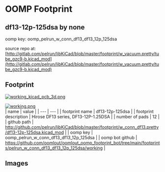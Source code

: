 # OOMP Footprint  
## df13-12p-125dsa  by none  
  
oomp key: oomp_pelrun_w_conn_df13_df13_12p_125dsa  
  
source repo at: [http://gitlab.com/pelrun/libKiCad/blob/master/footprint/w_vacuum.pretty/tube_gzc9-b.kicad_mod](http://gitlab.com/pelrun/libKiCad/blob/master/footprint/w_vacuum.pretty/tube_gzc9-b.kicad_mod)  
## Footprint  
  
[![working_kicad_pcb_3d.png](working_kicad_pcb_3d_600.png)](working_kicad_pcb_3d.png)  
  
[![working.png](working_600.png)](working.png)  
| name | value | 
| --- | --- | 
| footprint name | df13-12p-125dsa | 
| footprint description | Hirose DF13 series, DF13-12P-1.25DSA | 
| number of pads | 12 | 
| github path | http://github.com/pelrun/libKiCad/blob/master/footprint/w_conn_df13.pretty/df13-12p-125dsa.kicad_mod | 
| oomp key | oomp_pelrun_w_conn_df13_df13_12p_125dsa | 
| oomp bot github | https://github.com/oomlout/oomlout_oomp_footprint_bot/tree/main/footprints/pelrun_w_conn_df13_df13_12p_125dsa/working | 
## Images  
